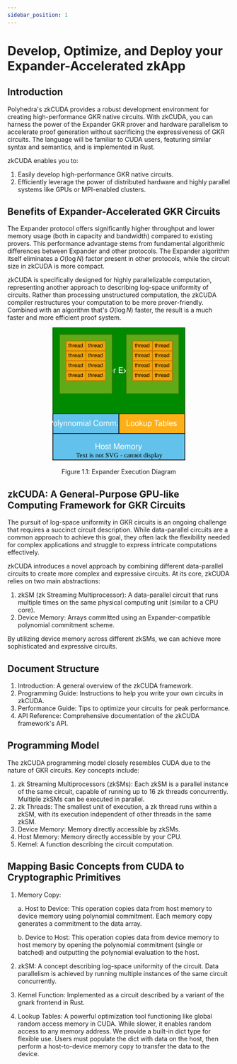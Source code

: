 ```yaml
---
sidebar_position: 1
---
```


# Develop, Optimize, and Deploy your Expander-Accelerated zkApp

## Introduction

Polyhedra's zkCUDA provides a robust development environment for creating high-performance GKR native circuits. With zkCUDA, you can harness the power of the Expander GKR prover and hardware parallelism to accelerate proof generation without sacrificing the expressiveness of GKR circuits. The language will be familiar to CUDA users, featuring similar syntax and semantics, and is implemented in Rust.

zkCUDA enables you to:

1. Easily develop high-performance GKR native circuits.
2. Efficiently leverage the power of distributed hardware and highly parallel systems like GPUs or MPI-enabled clusters.

## Benefits of Expander-Accelerated GKR Circuits

The Expander protocol offers significantly higher throughput and lower memory usage (both in capacity and bandwidth) compared to existing provers. This performance advantage stems from fundamental algorithmic differences between Expander and other protocols. The Expander algorithm itself eliminates a $O(\log{N})$ factor present in other protocols, while the circuit size in zkCUDA is more compact.

zkCUDA is specifically designed for highly parallelizable computation, representing another approach to describing log-space uniformity of circuits. Rather than processing unstructured computation, the zkCUDA compiler restructures your computation to be more prover-friendly. Combined with an algorithm that's $O(\log{N})$ faster, the result is a much faster and more efficient proof system.

<div align="center">
  <img src="https://raw.githubusercontent.com/PolyhedraZK/ExpanderDocs/refs/heads/main/docs/cuda/fig1.1.svg" alt="Figure 1.1" height="300" />
  <p>Figure 1.1: Expander Execution Diagram</p>
</div>

## zkCUDA: A General-Purpose GPU-like Computing Framework for GKR Circuits

The pursuit of log-space uniformity in GKR circuits is an ongoing challenge that requires a succinct circuit description. While data-parallel circuits are a common approach to achieve this goal, they often lack the flexibility needed for complex applications and struggle to express intricate computations effectively.

zkCUDA introduces a novel approach by combining different data-parallel circuits to create more complex and expressive circuits. At its core, zkCUDA relies on two main abstractions:

1. zkSM (zk Streaming Multiprocessor): A data-parallel circuit that runs multiple times on the same physical computing unit (similar to a CPU core).
2. Device Memory: Arrays committed using an Expander-compatible polynomial commitment scheme.

By utilizing device memory across different zkSMs, we can achieve more sophisticated and expressive circuits.

## Document Structure

1. Introduction: A general overview of the zkCUDA framework.
2. Programming Guide: Instructions to help you write your own circuits in zkCUDA.
3. Performance Guide: Tips to optimize your circuits for peak performance.
4. API Reference: Comprehensive documentation of the zkCUDA framework's API.

## Programming Model

The zkCUDA programming model closely resembles CUDA due to the nature of GKR circuits. Key concepts include:

1. zk Streaming Multiprocessors (zkSMs): Each zkSM is a parallel instance of the same circuit, capable of running up to 16 zk threads concurrently. Multiple zkSMs can be executed in parallel.
2. zk Threads: The smallest unit of execution, a zk thread runs within a zkSM, with its execution independent of other threads in the same zkSM.
3. Device Memory: Memory directly accessible by zkSMs.
4. Host Memory: Memory directly accessible by your CPU.
5. Kernel: A function describing the circuit computation.

## Mapping Basic Concepts from CUDA to Cryptographic Primitives

1. Memory Copy:

    a. Host to Device: This operation copies data from host memory to device memory using polynomial commitment. Each memory copy generates a commitment to the data array.

    b. Device to Host: This operation copies data from device memory to host memory by opening the polynomial commitment (single or batched) and outputting the polynomial evaluation to the host.

2. zkSM: A concept describing log-space uniformity of the circuit. Data parallelism is achieved by running multiple instances of the same circuit concurrently.

3. Kernel Function: Implemented as a circuit described by a variant of the gnark frontend in Rust.

4. Lookup Tables: A powerful optimization tool functioning like global random access memory in CUDA. While slower, it enables random access to any memory address. We provide a built-in dict type for flexible use. Users must populate the dict with data on the host, then perform a host-to-device memory copy to transfer the data to the device.
